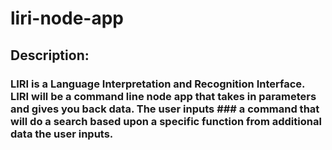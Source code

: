 # liri-node-app

## Description:
### LIRI is a Language Interpretation and Recognition Interface. LIRI will be a command line node app that takes in parameters and gives you back data. The user inputs ### a command that will do a search based upon a specific function from additional data the user inputs.